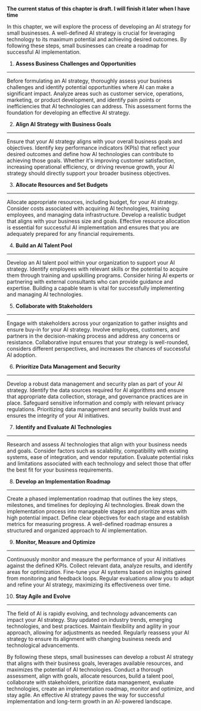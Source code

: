 **The current status of this chapter is draft. I will finish it later when I have time**

In this chapter, we will explore the process of developing an AI strategy for small businesses. A well-defined AI strategy is crucial for leveraging technology to its maximum potential and achieving desired outcomes. By following these steps, small businesses can create a roadmap for successful AI implementation.

1. **Assess Business Challenges and Opportunities**
---------------------------------------------------

Before formulating an AI strategy, thoroughly assess your business challenges and identify potential opportunities where AI can make a significant impact. Analyze areas such as customer service, operations, marketing, or product development, and identify pain points or inefficiencies that AI technologies can address. This assessment forms the foundation for developing an effective AI strategy.

2. **Align AI Strategy with Business Goals**
--------------------------------------------

Ensure that your AI strategy aligns with your overall business goals and objectives. Identify key performance indicators (KPIs) that reflect your desired outcomes and define how AI technologies can contribute to achieving those goals. Whether it's improving customer satisfaction, increasing operational efficiency, or driving revenue growth, your AI strategy should directly support your broader business objectives.

3. **Allocate Resources and Set Budgets**
-----------------------------------------

Allocate appropriate resources, including budget, for your AI strategy. Consider costs associated with acquiring AI technologies, training employees, and managing data infrastructure. Develop a realistic budget that aligns with your business size and goals. Effective resource allocation is essential for successful AI implementation and ensures that you are adequately prepared for any financial requirements.

4. **Build an AI Talent Pool**
------------------------------

Develop an AI talent pool within your organization to support your AI strategy. Identify employees with relevant skills or the potential to acquire them through training and upskilling programs. Consider hiring AI experts or partnering with external consultants who can provide guidance and expertise. Building a capable team is vital for successfully implementing and managing AI technologies.

5. **Collaborate with Stakeholders**
------------------------------------

Engage with stakeholders across your organization to gather insights and ensure buy-in for your AI strategy. Involve employees, customers, and partners in the decision-making process and address any concerns or resistance. Collaborative input ensures that your strategy is well-rounded, considers different perspectives, and increases the chances of successful AI adoption.

6. **Prioritize Data Management and Security**
----------------------------------------------

Develop a robust data management and security plan as part of your AI strategy. Identify the data sources required for AI algorithms and ensure that appropriate data collection, storage, and governance practices are in place. Safeguard sensitive information and comply with relevant privacy regulations. Prioritizing data management and security builds trust and ensures the integrity of your AI initiatives.

7. **Identify and Evaluate AI Technologies**
--------------------------------------------

Research and assess AI technologies that align with your business needs and goals. Consider factors such as scalability, compatibility with existing systems, ease of integration, and vendor reputation. Evaluate potential risks and limitations associated with each technology and select those that offer the best fit for your business requirements.

8. **Develop an Implementation Roadmap**
----------------------------------------

Create a phased implementation roadmap that outlines the key steps, milestones, and timelines for deploying AI technologies. Break down the implementation process into manageable stages and prioritize areas with high potential impact. Define clear objectives for each stage and establish metrics for measuring progress. A well-defined roadmap ensures a structured and organized approach to AI implementation.

9. **Monitor, Measure and Optimize**
------------------------------------

Continuously monitor and measure the performance of your AI initiatives against the defined KPIs. Collect relevant data, analyze results, and identify areas for optimization. Fine-tune your AI systems based on insights gained from monitoring and feedback loops. Regular evaluations allow you to adapt and refine your AI strategy, maximizing its effectiveness over time.

10. **Stay Agile and Evolve**
-----------------------------

The field of AI is rapidly evolving, and technology advancements can impact your AI strategy. Stay updated on industry trends, emerging technologies, and best practices. Maintain flexibility and agility in your approach, allowing for adjustments as needed. Regularly reassess your AI strategy to ensure its alignment with changing business needs and technological advancements.

By following these steps, small businesses can develop a robust AI strategy that aligns with their business goals, leverages available resources, and maximizes the potential of AI technologies. Conduct a thorough assessment, align with goals, allocate resources, build a talent pool, collaborate with stakeholders, prioritize data management, evaluate technologies, create an implementation roadmap, monitor and optimize, and stay agile. An effective AI strategy paves the way for successful implementation and long-term growth in an AI-powered landscape.
